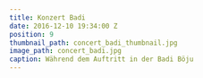 ```yaml
---
title: Konzert Badi
date: 2016-12-10 19:34:00 Z
position: 9
thumbnail_path: concert_badi_thumbnail.jpg
image_path: concert_badi.jpg
caption: Während dem Auftritt in der Badi Böju
---
```


